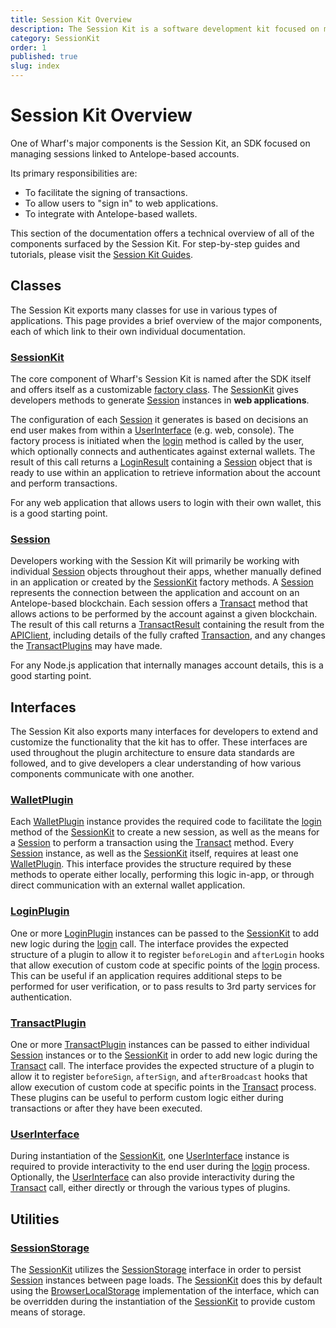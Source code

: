 ```yaml
---
title: Session Kit Overview
description: The Session Kit is a software development kit focused on managing Antelope-based user sessions in web applications. It facilitates the signing of transactions, allowing users to "sign in" to web applications, and provides integration with external wallets.
category: SessionKit
order: 1
published: true
slug: index
---
```


# Session Kit Overview

One of Wharf's major components is the Session Kit, an SDK focused on managing sessions linked to Antelope-based accounts.

Its primary responsibilities are:

- To facilitate the signing of transactions.
- To allow users to "sign in" to web applications.
- To integrate with Antelope-based wallets.

This section of the documentation offers a technical overview of all of the components surfaced by the Session Kit. For step-by-step guides and tutorials, please visit the [Session Kit Guides](/guides/session-kit).

## Classes

The Session Kit exports many classes for use in various types of applications. This page provides a brief overview of the major components, each of which link to their own individual documentation.

### [SessionKit](/docs/session-kit/session-kit-factory)

The core component of Wharf's Session Kit is named after the SDK itself and offers itself as a customizable [factory class](https://refactoring.guru/design-patterns/factory-method). The [SessionKit](/docs/session-kit/session-kit-factory) gives developers methods to generate [Session](/docs/session-kit/session) instances in **web applications**.

The configuration of each [Session](/docs/session-kit/session) it generates is based on decisions an end user makes from within a [UserInterface](/docs/session-kit/plugin-user-interface) (e.g. web, console). The factory process is initiated when the [login](/docs/session-kit/login) method is called by the user, which optionally connects and authenticates against external wallets. The result of this call returns a [LoginResult](/docs/session-kit/login-result) containing a [Session](/docs/session-kit/session) object that is ready to use within an application to retrieve information about the account and perform transactions.

For any web application that allows users to login with their own wallet, this is a good starting point.

### [Session](/docs/session-kit/session)

Developers working with the Session Kit will primarily be working with individual [Session](/docs/session-kit/session) objects throughout their apps, whether manually defined in an application or created by the [SessionKit](/docs/session-kit/session-kit-factory) factory methods. A [Session](/docs/session-kit/session) represents the connection between the application and account on an Antelope-based blockchain. Each session offers a [Transact](/docs/session-kit/transact) method that allows actions to be performed by the account against a given blockchain. The result of this call returns a [TransactResult](/docs/session-kit/transact-result) containing the result from the [APIClient](/docs/antelope/api-client), including details of the fully crafted [Transaction](/docs/antelope/name), and any changes the [TransactPlugins](/docs/session-kit/plugin-transact) may have made.

For any Node.js application that internally manages account details, this is a good starting point.

## Interfaces

The Session Kit also exports many interfaces for developers to extend and customize the functionality that the kit has to offer. These interfaces are used throughout the plugin architecture to ensure data standards are followed, and to give developers a clear understanding of how various components communicate with one another.

### [WalletPlugin](/docs/session-kit/plugin-wallet)

Each [WalletPlugin](/docs/session-kit/plugin-wallet) instance provides the required code to facilitate the [login](/docs/session-kit/login) method of the [SessionKit](/docs/session-kit/session-kit-factory) to create a new session, as well as the means for a [Session](/docs/session-kit/session) to perform a transaction using the [Transact](/docs/session-kit/transact) method. Every [Session](/docs/session-kit/session) instance, as well as the [SessionKit](/docs/session-kit/session-kit-factory) itself, requires at least one [WalletPlugin](/docs/session-kit/plugin-wallet). This interface provides the structure required by these methods to operate either locally, performing this logic in-app, or through direct communication with an external wallet application.

### [LoginPlugin](/docs/session-kit/plugin-login)

One or more [LoginPlugin](/docs/session-kit/plugin-login) instances can be passed to the [SessionKit](/docs/session-kit/session-kit-factory) to add new logic during the [login](/docs/session-kit/login) call. The interface provides the expected structure of a plugin to allow it to register `beforeLogin` and `afterLogin` hooks that allow execution of custom code at specific points of the [login](/docs/session-kit/login) process. This can be useful if an application requires additional steps to be performed for user verification, or to pass results to 3rd party services for authentication.

### [TransactPlugin](/docs/session-kit/plugin-transact)

One or more [TransactPlugin](/docs/session-kit/plugin-transact) instances can be passed to either individual [Session](/docs/session-kit/session) instances or to the [SessionKit](/docs/session-kit/session-kit-factory) in order to add new logic during the [Transact](/docs/session-kit/transact) call. The interface provides the expected structure of a plugin to allow it to register `beforeSign`, `afterSign`, and `afterBroadcast` hooks that allow execution of custom code at specific points in the [Transact](/docs/session-kit/transact) process. These plugins can be useful to perform custom logic either during transactions or after they have been executed.

### [UserInterface](/docs/session-kit/plugin-user-interface)

During instantiation of the [SessionKit](/docs/session-kit/session-kit-factory), one [UserInterface](/docs/session-kit/plugin-user-interface) instance is required to provide interactivity to the end user during the [login](/docs/session-kit/login) process. Optionally, the [UserInterface](/docs/session-kit/plugin-user-interface) can also provide interactivity during the [Transact](/docs/session-kit/transact) call, either directly or through the various types of plugins.

## Utilities

### [SessionStorage](/docs/session-kit/session-storage)

The [SessionKit](/docs/session-kit/session-kit-factory) utilizes the [SessionStorage](/docs/session-kit/session-storage) interface in order to persist [Session](/docs/session-kit/session) instances between page loads. The [SessionKit](/docs/session-kit/session-kit-factory) does this by default using the [BrowserLocalStorage](/docs/session-kit/browser-local-storage) implementation of the interface, which can be overridden during the instantiation of the [SessionKit](/docs/session-kit/session-kit-factory) to provide custom means of storage.
